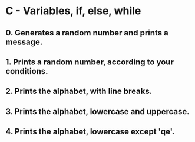 # C - Variables, if, else, while
## 0. Generates a random number and prints a message. 
## 1. Prints a random number, according to your conditions.
## 2. Prints the alphabet, with line breaks.
## 3. Prints the alphabet, lowercase and uppercase.
## 4. Prints the alphabet, lowercase except 'qe'.
